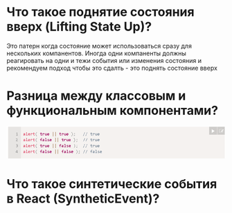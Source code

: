 # Что такое поднятие состояния вверх (Lifting State Up)?

Это патерн когда состояние может использоваться сразу для нескольких компанентов. Иногда одни компаненты должны реагировать на одни и тежи события или изменения состояния и рекомендуем подход чтобы это сдалть - это поднять состояние вверх

# Разница между классовым и функциональным компонентами?

![class_func](./2.png)

# Что такое синтетические события в React (SyntheticEvent)?